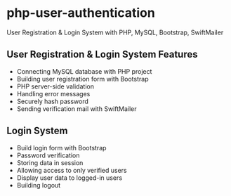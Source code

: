 # php-user-authentication
User Registration & Login System with PHP, MySQL, Bootstrap, SwiftMailer

## User Registration & Login System Features
* Connecting MySQL database with PHP project
* Building user registration form with Bootstrap
* PHP server-side validation
* Handling error messages
* Securely hash password
* Sending verification mail with SwiftMailer

## Login System
* Build login form with Bootstrap
* Password verification
* Storing data in session
* Allowing access to only verified users
* Display user data to logged-in users
* Building logout
